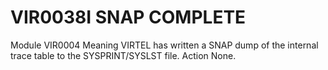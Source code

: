 # VIR0038I SNAP COMPLETE
Module
    	VIR0004
Meaning
    VIRTEL has written a SNAP dump of the internal trace table to the SYSPRINT/SYSLST file.
Action
    None.
